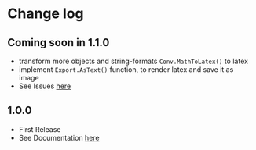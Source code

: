 
# Change log

## Coming soon in 1.1.0

- transform more objects and string-formats `Conv.MathToLatex()` to latex
- implement `Export.AsText()` function, to render latex and save it as image
- See Issues [here](https://github.com/Ifi-Softwareentwicklung-SoSe2022/SWE22_Projekt/issues)

## 1.0.0

- First Release
- See Documentation [here](https://ifi-softwareentwicklung-sose2022.github.io/SWE22_Projekt)